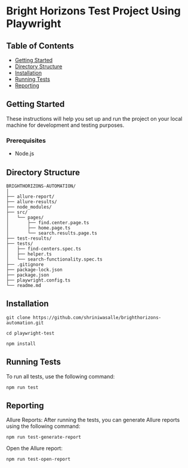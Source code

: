 # Bright Horizons Test Project Using Playwright

## Table of Contents

- [Getting Started](#getting-started)
- [Directory Structure](#directory-structure)
- [Installation](#installation)
- [Running Tests](#running-tests)
- [Reporting](#reporting)

## Getting Started

These instructions will help you set up and run the project on your local machine for development and testing purposes.

### Prerequisites

- Node.js

## Directory Structure

```plaintext
BRIGHTHORIZONS-AUTOMATION/
│
├── allure-report/
├── allure-results/
├── node_modules/
├── src/
│   └── pages/
│       ├── find.center.page.ts
│       ├── home.page.ts
│       └── search.results.page.ts
├── test-results/
├── tests/
│   ├── find-centers.spec.ts
│   ├── helper.ts
│   └── search-functionality.spec.ts
├── .gitignore
├── package-lock.json
├── package.json
├── playwright.config.ts
└── readme.md
```

## Installation

```plaintext
git clone https://github.com/shriniwasalle/brighthorizons-automation.git
```

```plaintext
cd playwright-test
```

```plaintext
npm install
```

## Running Tests

To run all tests, use the following command:

```plaintext
npm run test
```

## Reporting

Allure Reports: After running the tests, you can generate Allure reports using the following command:

```plaintext
npm run test-generate-report
```

Open the Allure report:

```plaintext
npm run test-open-report
```

